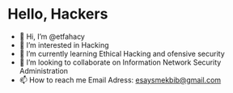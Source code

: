 # Hello, Hackers
- 👋 Hi, I’m @etfahacy
- 👀 I’m interested in Hacking
- 🌱 I’m currently learning Ethical Hacking and ofensive security
- 💞️ I’m looking to collaborate on  Information Network Security Administration
- 📫 How to reach me Email Adress: esaysmekbib@gmail.com


